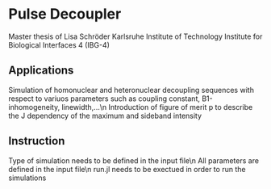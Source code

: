 # Pulse Decoupler

Master thesis of Lisa Schröder
Karlsruhe Institute of Technology
Institute for Biological Interfaces 4 (IBG-4)

## Applications

Simulation of homonuclear and heteronuclear decoupling sequences with respect to variuos parameters such as coupling constant, B1-inhomogeneity, linewidth,...\n
Introduction of figure of merit p to describe the J dependency of the maximum and sideband intensity

## Instruction

Type of simulation needs to be defined in the input file\n
All parameters are defined in the input file\n
run.jl needs to be exectued in order to run the simulations
